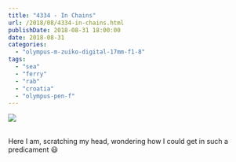 ```yaml
---
title: "4334 - In Chains"
url: /2018/08/4334-in-chains.html
publishDate: 2018-08-31 18:00:00
date: 2018-08-31
categories: 
  - "olympus-m-zuiko-digital-17mm-f1-8"
tags: 
  - "sea"
  - "ferry"
  - "rab"
  - "croatia"
  - "olympus-pen-f"
---
```

<div class="container">
<div class="center"><a target="_blank" href="https://d25zfm9zpd7gm5.cloudfront.net/1200x1200/2017/20170716_103121_lr.jpg"><img class="webfeedsFeaturedVisual" src="https://d25zfm9zpd7gm5.cloudfront.net/0600x0600/2017/20170716_103121_lr.jpg" /></a></div>
</div>
<br />

Here I am, scratching my head, wondering how I could get in such a predicament :smiley: